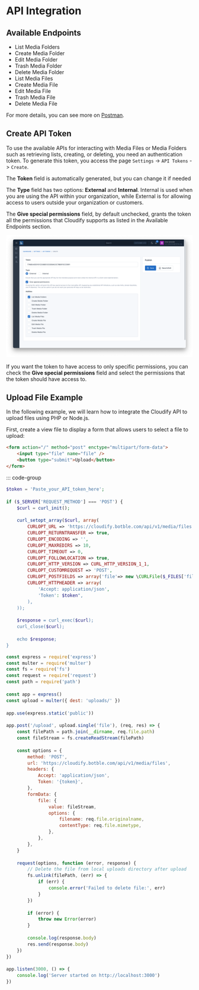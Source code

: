 # API Integration

## Available Endpoints

- List Media Folders
- Create Media Folder
- Edit Media Folder
- Trash Media Folder
- Delete Media Folder
- List Media Files
- Create Media File
- Edit Media File
- Trash Media File
- Delete Media File

For more details, you can see more on [Postman](https://documenter.getpostman.com/view/11116730/2sA3JQ3ejZ).

## Create API Token

To use the available APIs for interacting with Media Files or Media Folders such as retrieving lists, creating, or deleting, you need an authentication token. To generate this token, you access the page `Settings` -> `API Tokens` -> `Create`.

The **Token** field is automatically generated, but you can change it if needed

The **Type** field has two options: **External** and **Internal**. Internal is used when you are using the API within your organization, while External is for allowing access to users outside your organization or customers.

The **Give special permissions** field, by default unchecked, grants the token all the permissions that Cloudify supports as listed in the Available Endpoints section.

![Permissions](./images/api-1.png)

If you want the token to have access to only specific permissions, you can check the **Give special permissions** field and select the permissions that the token should have access to.

## Upload File Example

In the following example, we will learn how to integrate the Cloudify API to upload files using PHP or Node.js.

First, create a view file to display a form that allows users to select a file to upload:

```html
<form action="/" method="post" enctype="multipart/form-data">
    <input type="file" name="file" />
    <button type="submit">Upload</button>
</form>
```

::: code-group

```php [PHP]
$token = 'Paste_your_API_token_here';

if ($_SERVER['REQUEST_METHOD'] === 'POST') {
    $curl = curl_init();
    
    curl_setopt_array($curl, array(
        CURLOPT_URL => 'https://cloudify.botble.com/api/v1/media/files',
        CURLOPT_RETURNTRANSFER => true,
        CURLOPT_ENCODING => '',
        CURLOPT_MAXREDIRS => 10,
        CURLOPT_TIMEOUT => 0,
        CURLOPT_FOLLOWLOCATION => true,
        CURLOPT_HTTP_VERSION => CURL_HTTP_VERSION_1_1,
        CURLOPT_CUSTOMREQUEST => 'POST',
        CURLOPT_POSTFIELDS => array('file'=> new \CURLFile($_FILES['file']['tmp_name'])),
        CURLOPT_HTTPHEADER => array(
            'Accept: application/json',
            'Token': $token",
        ),
    ));
    
    $response = curl_exec($curl);
    curl_close($curl);
    
    echo $response;
}
```

```js [Node.js]
const express = require('express')
const multer = require('multer')
const fs = require('fs')
const request = require('request')
const path = require('path')

const app = express()
const upload = multer({ dest: 'uploads/' })

app.use(express.static('public'))

app.post('/upload', upload.single('file'), (req, res) => {
    const filePath = path.join(__dirname, req.file.path)
    const fileStream = fs.createReadStream(filePath)

    const options = {
        method: 'POST',
        url: 'https://cloudify.botble.com/api/v1/media/files',
        headers: {
            Accept: 'application/json',
            Token: '{token}',
        },
        formData: {
            file: {
                value: fileStream,
                options: {
                    filename: req.file.originalname,
                    contentType: req.file.mimetype,
                },
            },
        },
    }

    request(options, function (error, response) {
        // Delete the file from local uploads directory after upload
        fs.unlink(filePath, (err) => {
            if (err) {
                console.error('Failed to delete file:', err)
            }
        })

        if (error) {
            throw new Error(error)
        }

        console.log(response.body)
        res.send(response.body)
    })
})

app.listen(3000, () => {
    console.log('Server started on http://localhost:3000')
})
```
